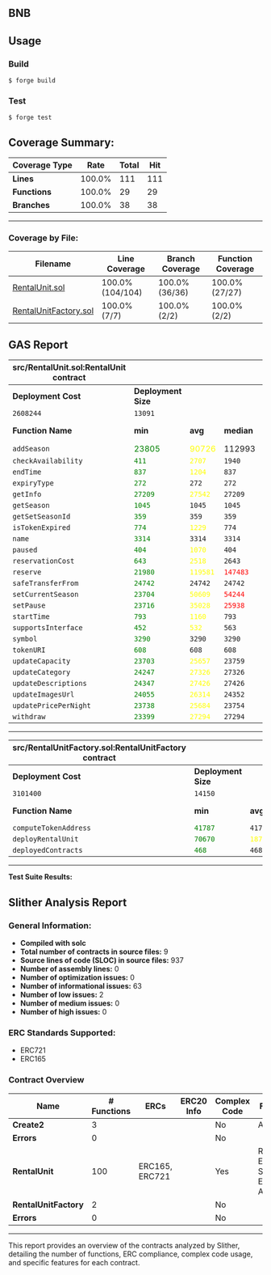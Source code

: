 ## BNB

## Usage

### Build

```shell
$ forge build
```

### Test

```shell
$ forge test
```

## Coverage Summary:

| Coverage Type    | Rate   | Total | Hit   |
|------------------|--------|-------|-------|
| **Lines**        | 100.0% | 111   | 111   |
| **Functions**    | 100.0% | 29    | 29    |
| **Branches**     | 100.0% | 38    | 38    |

---

### Coverage by File:

| Filename               | Line Coverage | Branch Coverage | Function Coverage |
|------------------------|---------------|------------------|-------------------|
| [RentalUnit.sol](coverage/src/src/RentalUnit.sol.gcov.html)    | 100.0% (104/104) | 100.0% (36/36)  | 100.0% (27/27)   |
| [RentalUnitFactory.sol](coverage/src/src/RentalUnitFactory.sol.gcov.html) | 100.0% (7/7)   | 100.0% (2/2)    | 100.0% (2/2)     |

## GAS Report
| src/RentalUnit.sol:RentalUnit contract |                 |        |        |        |         |
|----------------------------------------|-----------------|--------|--------|--------|---------|
| **Deployment Cost**                    | **Deployment Size** |        |        |        |         |
| `2608244`                              | `13091`         |        |        |        |         |
| **Function Name**                      | **min**         | **avg** | **median** | **max** | **# calls** |
| `addSeason`                            | <span style="color:green">23805</span> | <span style="color:yellow">90726</span> | 112993 | <span style="color:red">112993</span> | 20      |
| `checkAvailability`                    | <span style="color:green">`411`</span>   | <span style="color:yellow">`2707`</span>  | `1940`   | <span style="color:red">`9182`</span>   | `14`      |
| `endTime`                              | <span style="color:green">`837`</span>   | <span style="color:yellow">`1204`</span>  | `837`    | <span style="color:red">`2674`</span>   | `5`       |
| `expiryType`                           | <span style="color:green">`272`</span>   | `272`   | `272`    | `272`    | `1`       |
| `getInfo`                              | <span style="color:green">`27209`</span> | <span style="color:yellow">`27542`</span> | `27209`  | <span style="color:red">`29209`</span>  | `6`       |
| `getSeason`                            | <span style="color:green">`1045`</span>  | `1045`  | `1045`   | `1045`   | `1`       |
| `getSetSeasonId`                       | <span style="color:green">`359`</span>   | `359`   | `359`    | `359`    | `1`       |
| `isTokenExpired`                       | <span style="color:green">`774`</span>   | <span style="color:yellow">`1229`</span>  | `774`    | <span style="color:red">`2597`</span>   | `4`       |
| `name`                                 | <span style="color:green">`3314`</span>  | `3314`  | `3314`   | `3314`   | `1`       |
| `paused`                               | <span style="color:green">`404`</span>   | <span style="color:yellow">`1070`</span>  | `404`    | <span style="color:red">`2404`</span>   | `6`       |
| `reservationCost`                      | <span style="color:green">`643`</span>   | <span style="color:yellow">`2518`</span>  | `2643`   | <span style="color:red">`2643`</span>   | `16`      |
| `reserve`                              | <span style="color:green">`21980`</span> | <span style="color:yellow">`119581`</span> | <span style="color:red">`147483`</span> | `195943` | `19`      |
| `safeTransferFrom`                     | <span style="color:green">`24742`</span> | `24742` | `24742`  | `24742`  | `1`       |
| `setCurrentSeason`                     | <span style="color:green">`23704`</span> | <span style="color:yellow">`50609`</span> | <span style="color:red">`54244`</span>  | `54244`  | `15`      |
| `setPause`                             | <span style="color:green">`23716`</span> | <span style="color:yellow">`35028`</span> | <span style="color:red">`25938`</span>  | `47572`  | `9`       |
| `startTime`                            | <span style="color:green">`793`</span>   | <span style="color:yellow">`1160`</span>  | `793`    | <span style="color:red">`2630`</span>   | `5`       |
| `supportsInterface`                    | <span style="color:green">`452`</span>   | <span style="color:yellow">`532`</span>   | `563`    | `563`    | `6`       |
| `symbol`                               | <span style="color:green">`3290`</span>  | `3290`  | `3290`   | `3290`   | `1`       |
| `tokenURI`                             | <span style="color:green">`608`</span>   | `608`   | `608`    | `608`    | `1`       |
| `updateCapacity`                       | <span style="color:green">`23703`</span> | <span style="color:yellow">`25657`</span> | `23759`  | <span style="color:red">`29509`</span>  | `3`       |
| `updateCategory`                       | <span style="color:green">`24247`</span> | <span style="color:yellow">`27326`</span> | `27326`  | <span style="color:red">`30405`</span>  | `2`       |
| `updateDescriptions`                   | <span style="color:green">`24347`</span> | <span style="color:yellow">`27426`</span> | `27426`  | <span style="color:red">`30505`</span>  | `2`       |
| `updateImagesUrl`                      | <span style="color:green">`24055`</span> | <span style="color:yellow">`26314`</span> | `24352`  | <span style="color:red">`30536`</span>  | `3`       |
| `updatePricePerNight`                  | <span style="color:green">`23738`</span> | <span style="color:yellow">`25684`</span> | `23754`  | <span style="color:red">`29560`</span>  | `3`       |
| `withdraw`                             | <span style="color:green">`23399`</span> | <span style="color:yellow">`27294`</span> | `27294`  | <span style="color:red">`31189`</span>  | `2`       |

---

| src/RentalUnitFactory.sol:RentalUnitFactory contract |                 |         |         |         |         |
|------------------------------------------------------|-----------------|---------|---------|---------|---------|
| **Deployment Cost**                                  | **Deployment Size** |         |         |         |         |
| `3101400`                                            | `14150`         |         |         |         |         |
| **Function Name**                                    | **min**         | **avg** | **median** | **max** | **# calls** |
| `computeTokenAddress`                                | <span style="color:green">`41787`</span> | `41787` | `41787`   | `41787` | `1`       |
| `deployRentalUnit`                                   | <span style="color:green">`70670`</span> | <span style="color:yellow">`1879478`</span> | <span style="color:red">`2482414`</span> | `2482414` | `4`       |
| `deployedContracts`                                  | <span style="color:green">`468`</span>   | `468`   | `468`     | `468`   | `1`       |

---

**Test Suite Results:**



## Slither Analysis Report

### General Information:

- **Compiled with solc**
- **Total number of contracts in source files:** 9
- **Source lines of code (SLOC) in source files:** 937
- **Number of assembly lines:** 0
- **Number of optimization issues:** 0
- **Number of informational issues:** 63
- **Number of low issues:** 2
- **Number of medium issues:** 0
- **Number of high issues:** 0

### ERC Standards Supported:

- ERC721
- ERC165

### Contract Overview

| **Name**           | **# Functions** | **ERCs**        | **ERC20 Info** | **Complex Code** | **Features**             |
|--------------------|-----------------|-----------------|----------------|------------------|--------------------------|
| **Create2**        | 3               |                 |                | No               | Assembly                |
| **Errors**         | 0               |                 |                | No               |                          |
| **RentalUnit**     | 100             | ERC165, ERC721  |                | Yes              | Receive ETH, Send ETH, Assembly |
| **RentalUnitFactory** | 2             |                 |                | No               |                          |
| **Errors**         | 0               |                 |                | No               |                          |

---

This report provides an overview of the contracts analyzed by Slither, detailing the number of functions, ERC compliance, complex code usage, and specific features for each contract.
